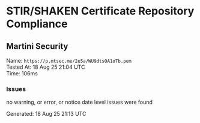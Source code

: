 # STIR/SHAKEN Certificate Repository Compliance

## Martini Security

Name: `https://p.mtsec.me/2e5a/WU9dtsQA1oTb.pem`\
Tested At: 18 Aug 25 21:04 UTC\
Time: 106ms

### Issues

no warning, or error, or notice date level issues were found

Generated: 18 Aug 25 21:13 UTC